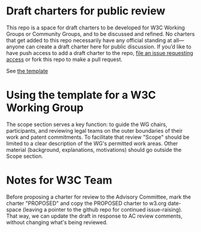 # Draft charters for public review
This repo is a space for draft charters to be developed for W3C Working
Groups or Community Groups, and to be discussed and refined. No charters that
get added to this repo necessarily have any official standing at all—anyone
can create a draft charter here for public discussion. If you’d like to have
push access to add a draft charter to the repo,
[file an issue requesting access](https://github.com/w3c/charter-drafts/issues) or fork this repo to make a pull request.

See [the template](https://w3c.github.io/charter-drafts/charter-template.html)


# Using the template for a W3C Working Group

The scope section serves a key function: to guide the WG chairs, participants, and reviewing legal teams on the outer boundaries of their work and patent commitments. To facilitate that review "Scope" should be limited to a clear description of the WG's permitted work areas. Other material (background, explanations, motivations) should go outside the Scope section.

# Notes for W3C Team

Before proposing a charter for review to the Advisory Committee, mark the charter "PROPOSED" and copy the PROPOSED charter to w3.org date-space (leaving a pointer to the github repo for continued issue-raising). That way, we can update the draft in response to AC review comments, without changing what's being reviewed.
